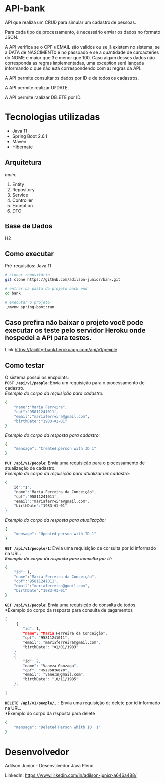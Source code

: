 # API-bank

API que realiza um CRUD para simular um cadastro de pessoas. 

Para cada tipo de processamento, é necessário enviar os dados no formato JSON.

A API verifica se o CPF e EMAIL são validos ou se já existem no sistema, se a DATA de NASCIMENTO é no passoado e se a quantidade de carcacteries do NOME e maior que 3 e menor que 100. Caso algum desses dados não corresponda as regras implementadas, uma exception será lançada informando o que não está correspondendo com as regras da API. 

A API permite consultar os dados por ID e de todos os cadastros.

A API permite realizar UPDATE.

A API permite raalizar DELETE por ID.

# Tecnologias utilizadas
- Java 11
- Spring Boot 2.6.1
- Maven
- Hibernate

## Arquitetura 
*main:*
1. Entity  
2. Repository
3. Service
4. Controller
5. Exception
6. DTO

## Base de Dados 
H2

## Como executar
Pré-requisitos: Java 11

```bash
# clonar repositório
git clone https://github.com/adilson-junior/bank.git

# entrar na pasta do projeto back end
cd bank

# executar o projeto
./mvnw spring-boot:run
```

## Caso prefira não baixar o projeto você pode executar os teste pelo servidor Heroku onde hospedei a API para testes.
Link https://facility-bank.herokuapp.com/api/v1/people 

## Como testar 
O sistema possui os endpoints: 
<br>
**``POST /api/v1/people``**: Envia um requisição para o processamento de cadastro.
<br>
*Exemplo do corpo da requisição para cadastro:*
```bash
{
    "name":"Maria Ferreira",
    "cpf":"95811241011",    
    "email":"mariaferreira@gmail.com",
    "birthDate":"1983-01-01"
}
```
*Exemplo do corpo da resposta para cadastro:*
```bash
{
    "mensage": "Created person with ID 1"
}
```
 **``PUT /api/v1/people``**: Envia uma requisição para o processamento de atualização de cadastro.
 <br>
*Exemplo do corpo da requisição para atualizar um cadastro:*
```bash
{
    id":"1",
    "name":"Maria Ferreira da Conceição",
    "cpf":"95811241011",    
    "email":"mariaferreira@gmail.com",
    "birthDate":"1983-01-01"
}
```
*Exemplo do corpo da resposta para atualização:*
```bash
{
    "mensage": "Updated person with ID 1"
}
```

**``GET /api/v1/people/1``**: Envia uma requisição de consulta por id informado na URL.
<br>
*Exemplo do corpo da resposta para consulta por id:*
```bash
{
    "id": 1,
    "name":"Maria Ferreira da Conceição",
    "cpf":"95811241011",    
    "email":"mariaferreira@gmail.com",
    "birthDate":"1983-01-01"
}
```
**``GET /api/v1/people``**: Envia uma requisição de consulta de todos.
<br>
*Exemplo do corpo da resposta para consulta de pagamentos
```bash
[
     {
        "id": 1,
        "name": "Maria Ferreira da Conceição",
        "cpf": "95811241011",
        "email": "mariaferreira@gmail.com",
        "birthDate": "01/01/1983"
    }
    {
        "id": 2,
        "name": "Vaneza Gonzaga",
        "cpf": "45235926080",
        "email": "vaneza@gmail.com",
        "birthDate": "10/11/1985"
    },
   
]
```
**``DELETE /api/v1/people/1 ``**: Envia uma requisição de delete por id informado na URL.
<br>
*Exemplo do corpo da resposta para delete
```bash
{
    "mensage": "Deleted Person whith ID  1"
}
```
# Desenvolvedor

Adilson Junior - Desenvolvedor Java Pleno

LinkedIn: https://www.linkedin.com/in/adilson-junior-a646a488/

